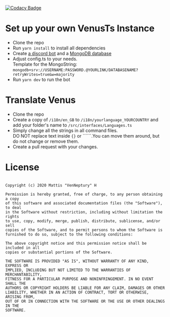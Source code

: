 [![Codacy Badge](https://api.codacy.com/project/badge/Grade/164dd58eda3d4adb981095303f55362d)](https://www.codacy.com?utm_source=github.com&utm_medium=referral&utm_content=Mattis6666/Venus&utm_campaign=Badge_Grade)

# Set up your own VenusTs Instance

-   Clone the repo
-   Run `yarn install` to install all dependencies
-   Create [a discord bot]("https://discordapp.com/developers/applications" 'Create a Discord Bot!') and a [MongoDB database]("https://www.mongodb.com/" 'Create a MongoDB database!')
-   Adjust config.ts to your needs.\
    Template for the MongoString: ````mongodb+srv://USERNAME:PASSWORD.@YOURLINK/DATABASENAME?retryWrites=true&w=majority````
-   Run `yarn dev` to run the bot

# Translate Venus

-   Clone the repo
-   Create a copy of `/i18n/en_GB` to `/i18n/yourlanguage_YOURCOUNTRY` and add your folder's name to `/src/interfaces/Languages.ts`
-   Simply change all the strings in all command files.\
    DO NOT replace text inside `{}` or ``````.You can move them around, but do not change or remove them.
-   Create a pull request with your changes.

# License

````MIT License

Copyright (c) 2020 Mattis "VenNeptury" H

Permission is hereby granted, free of charge, to any person obtaining a copy
of this software and associated documentation files (the "Software"), to deal
in the Software without restriction, including without limitation the rights
to use, copy, modify, merge, publish, distribute, sublicense, and/or sell
copies of the Software, and to permit persons to whom the Software is
furnished to do so, subject to the following conditions:

The above copyright notice and this permission notice shall be included in all
copies or substantial portions of the Software.

THE SOFTWARE IS PROVIDED "AS IS", WITHOUT WARRANTY OF ANY KIND, EXPRESS OR
IMPLIED, INCLUDING BUT NOT LIMITED TO THE WARRANTIES OF MERCHANTABILITY,
FITNESS FOR A PARTICULAR PURPOSE AND NONINFRINGEMENT. IN NO EVENT SHALL THE
AUTHORS OR COPYRIGHT HOLDERS BE LIABLE FOR ANY CLAIM, DAMAGES OR OTHER
LIABILITY, WHETHER IN AN ACTION OF CONTRACT, TORT OR OTHERWISE, ARISING FROM,
OUT OF OR IN CONNECTION WITH THE SOFTWARE OR THE USE OR OTHER DEALINGS IN THE
SOFTWARE.
````
